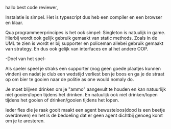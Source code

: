 hallo best code reviewer,

Instalatie is simpel. Het is typescript dus heb een compiler en een browser en klaar.

Qua programmeerprincipes is het ook simpel:
Singleton is natuulijk in game.
Hierbij wordt ook gelijk gebruik gemaakt van static methods.
Zoals in de UML te zien is wordt er bij supporter en policeman allebei gebruik gemaakt van strategy.
En dus ook gelijk van interfaces en al het andere OOP.

-Doel van het spel-

Als speler speel je straks een supporter (nog geen goede plaatjes kunnen vinden) en nadat je club   een wedstijd verliest ben je boos en ga je de straat op om bier te gooien naar de politie as one would nomaly do.

Je moet blijven drinken om je "ammo" aangevult te houden en kan natuurlijk niet gooien/lopen tijdens het drinken.
En natuulijk ook niet drinken/lopen tijdens het gooien of drinken/gooien tijdens het lopen.

Ieder fles die je raak gooit maakt een agent bewusteloos(dood is een beetje overdreven) en het is de bedoeling dat er geen agent dichtbij genoeg komt om je te aresteren.